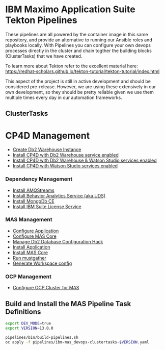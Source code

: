 # IBM Maximo Application Suite Tekton Pipelines

These pipelines are all powered by the container image in this same repository, and provide an alternative to running our Ansible roles and playbooks locally.  With Pipelines you can configure your own devops processes directly in the cluster and chain togther the building blocks (ClusterTasks) that we have created.

To learn more about Tekton refer to the excellent material here: https://redhat-scholars.github.io/tekton-tutorial/tekton-tutorial/index.html

This aspect of the project is still in active development and should be considered pre-release.  However, we are using these extensively in our own development, so they should be pretty reliable given we use them multiple times every day in our automation frameworks.

## ClusterTasks

# CP4D Management
- [Create Db2 Warehouse Instance](tasks/cp4d/create-db2-instance.yaml)
- [Install CP4D with Db2 Warehouse service enabled](tasks/cp4d/install-services-db2.yaml)
- [Install CP4D with Db2 Warehouse & Watson Studio services enabled](tasks/cp4d/install-services-fullstack.yaml)
- [Install CP4D with Watson Studio services enabled](tasks/cp4d/install-services-watsonstudio.yaml)

### Dependency Management
- [Install AMQStreams](tasks/dependencies/install-amqstreams.yaml)
- [Install Behavior Analytics Service (aka UDS)](tasks/dependencies/install-uds.yaml)
- [Install MongoDb CE](tasks/dependencies/install-mongodb-ce.yaml)
- [Install IBM Suite License Service](tasks/dependencies/install-sls.yaml)

### MAS Management
- [Configure Application](tasks/mas/configure-app.yaml)
- [Configure MAS Core](tasks/mas/configure-suite.yaml)
- [Manage Db2 Database Configuration Hack](tasks/mas/hack-manage-db2.yaml)
- [Install Application](tasks/mas/install-app.yaml)
- [Install MAS Core](tasks/mas/install-suite.yaml)
- [Run mustgather](tasks/mas/mustgather.yaml)
- [Generate Workspace config](tasks/mas/gencfg-workspace.yaml)

### OCP Management
- [Configure OCP Cluster for MAS](tasks/ocp/configure-ocp.yaml)


## Build and Install the MAS Pipeline Task Definitions
```bash
export DEV_MODE=true
export VERSION=13.0.0

pipelines/bin/build-pipelines.sh
oc apply -f pipelines/ibm-mas_devops-clustertasks-$VERSION.yaml
```
